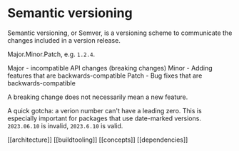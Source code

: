 # Semantic versioning

Semantic versioning, or Semver, is a versioning scheme to communicate the changes included in a version release.

Major.Minor.Patch, e.g. `1.2.4`.

Major - incompatible API changes (breaking changes)
Minor - Adding features that are backwards-compatible
Patch - Bug fixes that are backwards-compatible

A breaking change does not necessarily mean a new feature.

A quick gotcha: a verion number can't have a leading zero. This is especially important for packages that use date-marked versions. `2023.06.10` is invalid, `2023.6.10` is valid.

[[architecture]]
[[buildtooling]]
[[concepts]]
[[dependencies]]